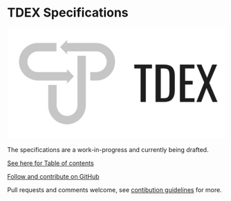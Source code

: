 # TDEX Specifications

![TDEX LOGO](./tdex-logo-gray.jpeg "Tdex Logo")

The specifications are a work-in-progress and currently being drafted.

[See here for Table of contents](00-index.md)

[Follow and contribute on GitHub](https://github.com/Sevenlab/tdex-specs)

Pull requests and comments welcome, see [contibution guidelines](CONTRIBUTING.md) for more.

